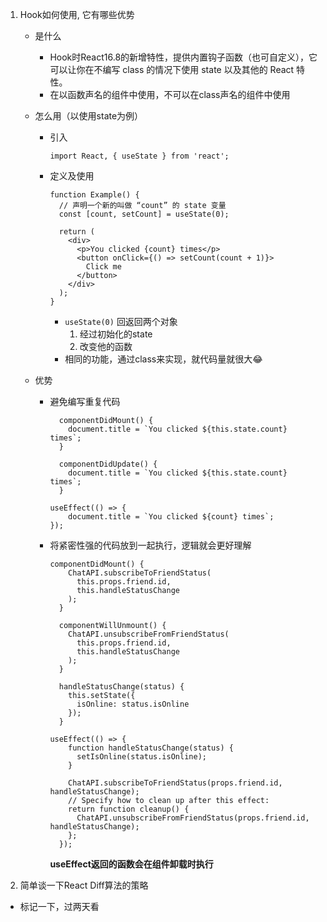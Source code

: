 1. Hook如何使用, 它有哪些优势

   - 是什么

     - Hook时React16.8的新增特性，提供内置钩子函数（也可自定义），它可以让你在不编写 class 的情况下使用 state 以及其他的 React 特性。
     - 在以函数声名的组件中使用，不可以在class声名的组件中使用

   - 怎么用（以使用state为例）

     - 引入

       ```react
       import React, { useState } from 'react';
       ```

     - 定义及使用

       ```react
       function Example() {
         // 声明一个新的叫做 “count” 的 state 变量
         const [count, setCount] = useState(0);

         return (
           <div>
             <p>You clicked {count} times</p>
             <button onClick={() => setCount(count + 1)}>
               Click me
             </button>
           </div>
         );
       }
       ```

       - `useState(0)`  回返回两个对象
         1. 经过初始化的state
         2. 改变他的函数
       - 相同的功能，通过class来实现，就代码量就很大😂

   - 优势

     - 避免编写重复代码

       ```react
         componentDidMount() {
           document.title = `You clicked ${this.state.count} times`;
         }

         componentDidUpdate() {
           document.title = `You clicked ${this.state.count} times`;
         }
       ```

       ```react
       useEffect(() => {
           document.title = `You clicked ${count} times`;
       });
       ```

     - 将紧密性强的代码放到一起执行，逻辑就会更好理解

       ```react
       componentDidMount() {
           ChatAPI.subscribeToFriendStatus(
             this.props.friend.id,
             this.handleStatusChange
           );
         }

         componentWillUnmount() {
           ChatAPI.unsubscribeFromFriendStatus(
             this.props.friend.id,
             this.handleStatusChange
           );
         }

         handleStatusChange(status) {
           this.setState({
             isOnline: status.isOnline
           });
         }
       ```

       ```react
       useEffect(() => {
           function handleStatusChange(status) {
             setIsOnline(status.isOnline);
           }

           ChatAPI.subscribeToFriendStatus(props.friend.id, handleStatusChange);
           // Specify how to clean up after this effect:
           return function cleanup() {
             ChatAPI.unsubscribeFromFriendStatus(props.friend.id, handleStatusChange);
           };
         });
       ```

       **useEffect返回的函数会在组件卸载时执行**

2.  简单谈一下React Diff算法的策略

   - 标记一下，过两天看